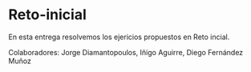 # Reto-inicial

En esta entrega resolvemos los ejericios propuestos en Reto incial.

Colaboradores: Jorge Diamantopoulos, Iñigo Aguirre, Diego Fernández Muñoz

